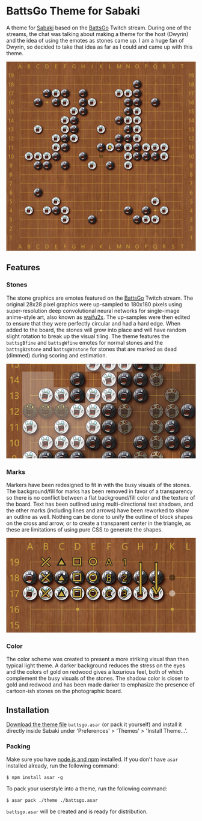 # BattsGo Theme for Sabaki

A theme for [Sabaki](http://sabaki.yichuanshen.de/) based on the [BattsGo](https://www.twitch.tv/battsgo/) Twitch stream. During one of the streams, the chat was talking about making a theme for the host (Dwyrin) and the idea of using the emotes as stones came up. I am a huge fan of Dwyrin, so decided to take that idea as far as I could and came up with this theme.

![Screenshot](./board_example.png)


## Features

### Stones

The stone graphics are emotes featured on the [BattsGo](https://www.twitch.tv/battsgo/) Twitch stream. The original 28x28 pixel graphics were up-sampled to 180x180 pixels using super-resolution deep convolutional neural networks for single-image anime-style art, also known as [waifu2x](http://waifu2x.udp.jp/). The up-samples were then edited to ensure that they were perfectly circular and had a hard edge. When added to the board, the stones will grow into place and will have random slight rotation to break up the visual tiling. The theme features the `battsgBfine` and `battsgWfine` emotes for normal stones and the `battsgBzstone` and `battsgWzstone` for stones that are marked as dead (dimmed) during scoring and estimation.

![Example of dimmed stones](./dimmed_example.png)


### Marks

Markers have been redesigned to fit in with the busy visuals of the stones. The background/fill for marks has been removed in favor of a transparency so there is no conflict between a flat background/fill color and the texture of the board. Text has been outlined using multi-directional text shadows, and the other marks (including lines and arrows) have been reworked to show an outline as well. Nothing can be done to unify the outline of block shapes on the cross and arrow, or to create a transparent center in the triangle, as these are limitations of using pure CSS to generate the shapes.

![Example of markers](./marker_example.png)


### Color

The color scheme was created to present a more striking visual than then typical light theme. A darker background reduces the stress on the eyes and the colors of gold on redwood gives a luxurious feel, both of which complement the busy visuals of the stones. The shadow color is closer to gold and redwood and has been made darker to emphasize the presence of cartoon-ish stones on the photographic board.
 

## Installation

[Download the theme file](https://github.com/JJscott/BattsGo/raw/master/battsgo.asar) `battsgo.asar` (or pack it yourself) and install it directly inside Sabaki under 'Preferences' > 'Themes' > 'Install Theme...'.

### Packing

Make sure you have [node.js and npm](https://nodejs.org/)  installed. If you don't have `asar` installed already, run the following command:

```
$ npm install asar -g
```

To pack your userstyle into a theme, run the following command:

```
$ asar pack ./theme ./battsgo.asar
```

`battsgo.asar` will be created and is ready for distribution.

